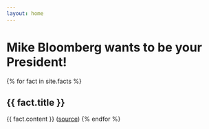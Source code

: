 ```yaml
---
layout: home
---
```

# Mike Bloomberg wants to be your President!

{% for fact in site.facts %}
## {{ fact.title }}
{{ fact.content }}
(<a href="{{ fact.source }}">source</a>)
{% endfor %}
